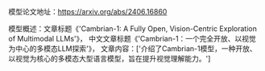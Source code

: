 模型论文地址：https://arxiv.org/abs/2406.16860

模型概述：文章标题《'Cambrian-1: A Fully Open, Vision-Centric Exploration of Multimodal LLMs'》，
中文文章标题《'Cambrian-1：一个完全开放、以视觉为中心的多模态LLM探索'》，
文章内容：['介绍了Cambrian-1模型，一种开放、以视觉为核心的多模态大型语言模型，旨在提升视觉理解能力。']
